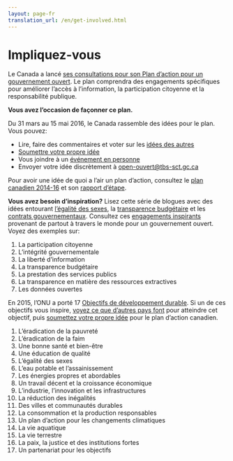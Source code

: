 ```yaml
---
layout: page-fr
translation_url: /en/get-involved.html
---
```

# Impliquez-vous

Le Canada a lancé [ses consultations pour son Plan d’action pour un gouvernement ouvert](http://ouvert.canada.ca/fr/consultations/elaborer-plan-daction-du-canada-gouvernement-ouvert-2016-2018). Le plan comprendra des engagements spécifiques pour améliorer l’accès à l’information, la participation citoyenne et la responsabilité publique. 

**Vous avez l’occasion de façonner ce plan.**

Du 31 mars au 15 mai 2016, le Canada rassemble des idées pour le plan. Vous pouvez: 

* Lire, faire des commentaires et voter sur les [idées des autres](http://ouvert.canada.ca/fr/consultations/aidez-a-faconner-plan-daction-du-canada-gouvernement-ouvert-2016-2018)
* [Soumettre votre propre idée](http://ouvert.canada.ca/fr/consultations/suggerer-idee-plan-daction-gouvernement-ouvert)
* Vous joindre à un [événement en personne](http://ouvert.canada.ca/fr/consultations/evenements-personne)
* Envoyer votre idée discrètement à [open-ouvert@tbs-sct.gc.ca](mailto:open-ouvert@tbs-sct.gc.ca)

Pour avoir une idée de quoi a l’air un plan d’action, consultez le [plan canadien 2014-16](http://ouvert.canada.ca/fr/contenu/plan-daction-du-canada-gouvernement-ouvert-2014-2016) et son [rapport d’étape](http://ouvert.canada.ca/fr/engagements).

**Vous avez besoin d’inspiration?** Lisez cette série de blogues avec des idées entourant [l’égalité des sexes](http://www.opengovpartnership.org/blog/laura-neuman/2016/03/08/great-ideas-ogp-action-plans-open-government-whom-committing-women), la [transparence budgétaire](http://www.opengovpartnership.org/blog/jorge-florez/2016/03/22/great-ideas-ogp-action-plans-follow-money) et les [contrats gouvernementaux](http://www.opengovpartnership.org/blog/georg-neumann/2016/03/28/great-ideas-ogp-action-plans-open-contracting). Consultez ces [engagements inspirants](http://www.opengovpartnership.org/sites/default/files/OGP-Whats-in-the-New-OGP-NAPs-report-web.pdf) provenant de partout à travers le monde pour un gouvernement ouvert. Voyez des exemples sur: 

1. La participation citoyenne
1. L’intégrité gouvernementale
1. La liberté d’information 
1. La transparence budgétaire
1. La prestation des services publics
1. La transparence en matière des ressources extractives
1. Les données ouvertes

En 2015, l’ONU a porté 17 [Objectifs de développement durable](https://fr.wikipedia.org/wiki/Objectifs_de_d%C3%A9veloppement_durable). Si un de ces objectifs vous inspire, [voyez ce que d’autres pays font](http://opengovguide.theideabureau.netdna-cdn.com/wp-content/uploads/2015/10/The-Open-Government-Guide-Special-Edition.pdf) pour atteindre cet objectif, puis [soumettez votre propre idée](http://ouvert.canada.ca/fr/consultations/suggerer-idee-plan-daction-gouvernement-ouvert) pour le plan d’action canadien. 

1. L’éradication de la pauvreté
1. L’éradication de la faim
1. Une bonne santé et bien-être
1. Une éducation de qualité
1. L’égalité des sexes
1. L’eau potable et l’assainissement
1. Les énergies propres et abordables
1. Un travail décent et la croissance économique
1. L’industrie, l’innovation et les infrastructures
1. La réduction des inégalités
1. Des villes et communautés durables
1. La consommation et la production responsables
1. Un plan d’action pour les changements climatiques
1. La vie aquatique
1. La vie terrestre
1. La paix, la justice et des institutions fortes
1. Un partenariat pour les objectifs
